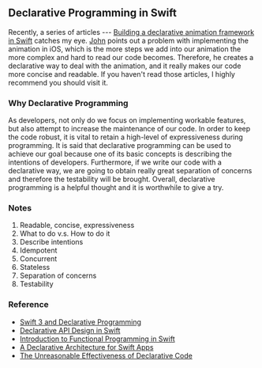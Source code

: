 ## Declarative Programming in Swift
Recently, a series of articles --- [Building a declarative animation framework in Swift](https://www.swiftbysundell.com/posts/building-a-declarative-animation-framework-in-swift-part-1) catches my eye. [John](https://twitter.com/johnsundell) points out a problem with implementing the animation in iOS, which is the more steps we add into our animation the more complex and hard to read our code becomes. Therefore, he creates a declarative way to deal with the animation, and it really makes our code more concise and readable. If you haven't read those articles, I highly recommend you should visit it.

### Why Declarative Programming
As developers, not only do we focus on implementing workable features, but also attempt to increase the maintenance of our code.
In order to keep the code robust, it is vital to retain a high-level of expressiveness during programming.
It is said that declarative programming can be used to achieve our goal because one of its basic concepts is describing the intentions of developers.
Furthermore, if we write our code with a declarative way, we are going to obtain really great separation of concerns and therefore the testability will be brought.
Overall, declarative programming is a helpful thought and it is worthwhile to give a try.

### Notes
1. Readable, concise, expressiveness
2. What to do v.s. How to do it
3. Describe intentions
4. Idempotent
5. Concurrent
6. Stateless
7. Separation of concerns
8. Testability

### Reference
* [Swift 3 and Declarative Programming](https://possiblemobile.com/2016/09/swift-3-declarative-programming/)
* [Declarative API Design in Swift](http://blog.benjamin-encz.de/post/declarative-api-design-in-swift/)
* [Introduction to Functional Programming in Swift](https://www.raywenderlich.com/114456/introduction-functional-programming-swift)
* [A Declarative Architecture for Swift Apps](https://spin.atomicobject.com/2016/04/20/declarative-swift-architecture/)
* [The Unreasonable Effectiveness of Declarative Code](https://www.skilled.io/u/swiftsummit/declarative-code)
